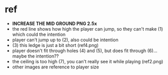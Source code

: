 # ref
- **INCREASE THE MID GROUND PNG 2.5x**
- the red line shows how high the player can jump, so they can't make (1) which could the intention
- player can't jump up to (2), also could be intention
- (3) this ledge is just a bit short (ref4.png)
- player doesn't fit through holes (4) and (5), but does fit through (6)... maybe the intention??
- the ceiling is too high (7), you can't really see it while playing (ref2.png)
- other images are reference to player size
